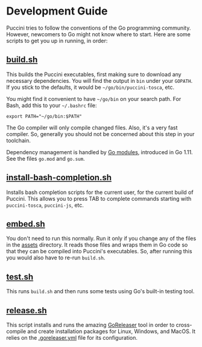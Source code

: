 Development Guide
=================

Puccini tries to follow the conventions of the Go programming community. However, newcomers to Go
might not know where to start. Here are some scripts to get you up in running, in order:

[build.sh](build.sh)
--------------------

This builds the Puccini executables, first making sure to download any necessary dependencies.
You will find the output in `bin` under your `GOPATH`. If you stick to the defaults, it would
be `~/go/bin/puccini-tosca`, etc.

You might find it convenient to have `~/go/bin` on your search path. For Bash, add this to your
`~/.bashrc` file:

    export PATH="~/go/bin:$PATH" 

The Go compiler will only compile changed files. Also, it's a very fast compiler. So, generally you
should not be concerned about this step in your toolchain.

Dependency management is handled by [Go modules](https://github.com/golang/go/wiki/Modules),
introduced in Go 1.11. See the files `go.mod` and `go.sum`.

[install-bash-completion.sh](install-bash-completion.sh)
--------------------------------------------------------

Installs bash completion scripts for the current user, for the current build of Puccini. This allows
you to press TAB to complete commands starting with `puccini-tosca`, `puccini-js`, etc.

[embed.sh](embed.sh)
--------------------

You don't need to run this normally. Run it only if you change any of the files in the
[assets](../assets/) directory. It reads those files and wraps them in Go code so that they can be
compiled into Puccini's executables. So, after running this you would also have to re-run
`build.sh`.

[test.sh](test.sh)
------------------

This runs `build.sh` and then runs some tests using Go's built-in testing tool.

[release.sh](release.sh)
------------------------

This script installs and runs the amazing [GoReleaser](https://goreleaser.com/) tool in order to
cross-compile and create installation packages for Linux, Windows, and MacOS. It relies on the
[.goreleaser.yml](../.goreleaser.yml) file for its configuration.
